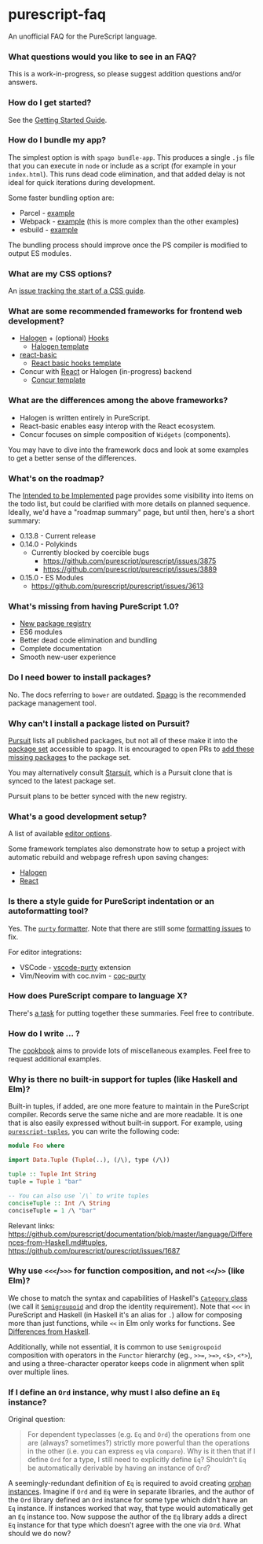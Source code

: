 # purescript-faq

An unofficial FAQ for the PureScript language.

### What questions would you like to see in an FAQ?

This is a work-in-progress, so please suggest addition questions and/or answers.

### How do I get started?

See the [Getting Started Guide](https://github.com/purescript/documentation/blob/master/guides/Getting-Started.md).

### How do I bundle my app?

The simplest option is with `spago bundle-app`. This produces a single `.js` file that you can execute in `node` or include as a script (for example in your `index.html`). This runs dead code elimination, and that added delay is not ideal for quick iterations during development.

Some faster bundling option are:

- Parcel - [example](https://github.com/purescript-halogen/purescript-halogen-template)
- Webpack - [example](https://github.com/milesfrain/tps-save-gist/tree/ace-mode-fixed) (this is more complex than the other examples)
- esbuild - [example](https://github.com/Mateiadrielrafael/purescript-halogen-template)

The bundling process should improve once the PS compiler is modified to output ES modules.

### What are my CSS options?

An [issue tracking the start of a CSS guide](https://github.com/purescript/documentation/issues/336).

### What are some recommended frameworks for frontend web development?

- [Halogen](https://github.com/purescript-halogen/purescript-halogen/) + (optional) [Hooks](https://github.com/thomashoneyman/purescript-halogen-hooks/)
  - [Halogen template](https://github.com/purescript-halogen/purescript-halogen-template/)
- [react-basic](https://github.com/lumihq/purescript-react-basic/)
  - [React basic hooks template](https://github.com/purescript-templates/react-basic-hooks)
- Concur with [React](https://github.com/purescript-concur/purescript-concur-react) or Halogen (in-progress) backend
  - [Concur template](https://github.com/purescript-concur/purescript-concur-starter)

### What are the differences among the above frameworks?

- Halogen is written entirely in PureScript.
- React-basic enables easy interop with the React ecosystem.
- Concur focuses on simple composition of `Widgets` (components).

You may have to dive into the framework docs and look at some examples to get a better sense of the differences.

### What's on the roadmap?

The [Intended to be Implemented](https://github.com/purescript/purescript/milestone/29) page provides some visibility into items on the todo list, but could be clarified with more details on planned sequence.
Ideally, we'd have a "roadmap summary" page, but until then, here's a short summary:

- 0.13.8 - Current release
- 0.14.0 - Polykinds
  - Currently blocked by coercible bugs
    - https://github.com/purescript/purescript/issues/3875
    - https://github.com/purescript/purescript/issues/3889
- 0.15.0 - ES Modules
  - https://github.com/purescript/purescript/issues/3613

### What's missing from having PureScript 1.0?

- [New package registry](https://github.com/purescript/registry)
- ES6 modules
- Better dead code elimination and bundling
- Complete documentation
- Smooth new-user experience

### Do I need bower to install packages?

No. The docs referring to `bower` are outdated. [Spago](https://github.com/purescript/spago) is the recommended package management tool.

### Why can't I install a package listed on Pursuit?

[Pursuit](https://pursuit.purescript.org/) lists all published packages, but not all of these make it into the [package set](https://github.com/purescript/package-sets/) accessible to spago. It is encouraged to open PRs to [add these missing packages](https://github.com/purescript/package-sets/blob/master/CONTRIBUTING.md#how-to-add-a-package-to-the-set) to the package set.

You may alternatively consult [Starsuit](https://spacchetti.github.io/starsuit/), which is a Pursuit clone that is synced to the latest package set.

Pursuit plans to be better synced with the new registry.

### What's a good development setup?

A list of available [editor options](https://github.com/purescript/documentation/blob/master/ecosystem/Editor-and-tool-support.md).

Some framework templates also demonstrate how to setup a project with automatic rebuild and webpage refresh upon saving changes:

- [Halogen](https://github.com/purescript-halogen/purescript-halogen-template)
- [React](https://github.com/purescript-templates/react-basic-hooks)

### Is there a style guide for PureScript indentation or an autoformatting tool?

Yes. The [`purty` formatter](https://gitlab.com/joneshf/purty/). Note that there are still some [formatting issues](https://gitlab.com/joneshf/purty/-/issues) to fix.

For editor integrations:

- VSCode - [vscode-purty](https://github.com/mvakula/vscode-purty) extension
- Vim/Neovim with coc.nvim - [coc-purty](https://github.com/leighman/coc-purty)

### How does PureScript compare to language X?

There's [a task](https://github.com/purescript/documentation/issues/334) for putting together these summaries. Feel free to contribute.

### How do I write ... ?

The [cookbook](https://github.com/JordanMartinez/purescript-cookbook) aims to provide lots of miscellaneous examples. Feel free to request additional examples.

### Why is there no built-in support for tuples (like Haskell and Elm)?

Built-in tuples, if added, are one more feature to maintain in the PureScript compiler. Records serve the same niche and are more readable. It is one that is also easily expressed without built-in support. For example, using [`purescript-tuples`](https://pursuit.purescript.org/packages/purescript-tuples), you can write the following code:

```purs
module Foo where

import Data.Tuple (Tuple(..), (/\), type (/\))

tuple :: Tuple Int String
tuple = Tuple 1 "bar"

-- You can also use `/\` to write tuples
conciseTuple :: Int /\ String
conciseTuple = 1 /\ "bar"
```

Relevant links: https://github.com/purescript/documentation/blob/master/language/Differences-from-Haskell.md#tuples, https://github.com/purescript/purescript/issues/1687

### Why use `<<<`/`>>>` for function composition, and not `<<`/`>>` (like Elm)?

We chose to match the syntax and capabilities of Haskell's [`Category` class](https://hackage.haskell.org/package/base-4.14.0.0/docs/Control-Category.html#t:Category) (we call it [`Semigroupoid`](https://pursuit.purescript.org/packages/purescript-prelude/docs/Control.Semigroupoid) and drop the identity requirement). Note that `<<<` in PureScript and Haskell (in Haskell it's an alias for `.`) allow for composing more than just functions, while `<<` in Elm only works for functions. See [Differences from Haskell](https://github.com/purescript/documentation/blob/master/language/Differences-from-Haskell.md#composition-operator).

Additionally, while not essential, it is common to use `Semigroupoid` composition with operators in the `Functor` hierarchy (eg., `>>=`, `>=>`, `<$>`, `<*>`), and using a three-character operator keeps code in alignment when split over multiple lines.

### If I define an `Ord` instance, why must I also define an `Eq` instance?

Original question:

> For dependent typeclasses (e.g. `Eq` and `Ord`) the operations from one are (always? sometimes?) strictly more powerful than the operations in the other (i.e. you can express `eq` via `compare`). Why is it then that if I define `Ord` for a type, I still need to explicitly define `Eq`? Shouldn't `Eq` be automatically derivable by having an instance of `Ord`?

A seemingly-redundant definition of `Eq` is required to avoid creating [orphan instances](https://github.com/purescript/documentation/blob/master/language/Type-Classes.md#orphan-instances). Imagine if `Ord` and `Eq` were in separate libraries, and the author of the `Ord` library defined an `Ord` instance for some type which didn’t have an `Eq` instance. If instances worked that way, that type would automatically get an `Eq` instance too. Now suppose the author of the `Eq` library adds a direct `Eq` instance for that type which doesn’t agree with the one via `Ord`. What should we do now?
